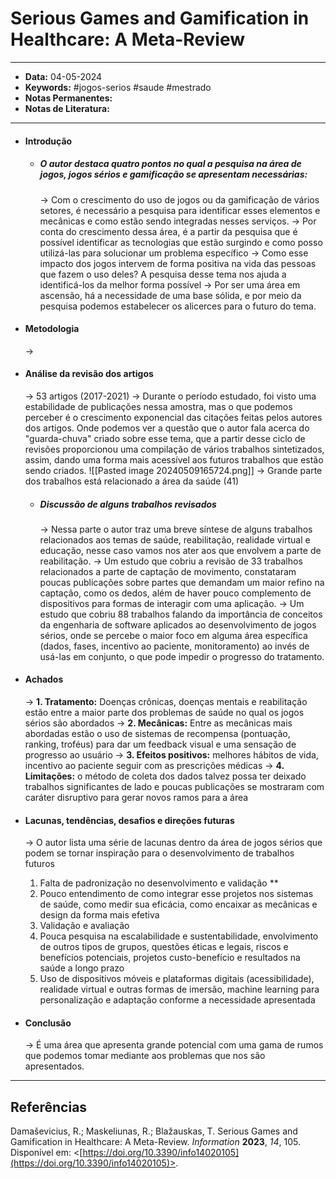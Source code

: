 
# Serious Games and Gamification in Healthcare: A Meta-Review
---
- **Data:** 04-05-2024
- **Keywords:** #jogos-serios #saude #mestrado 
- **Notas Permanentes:**
- **Notas de Literatura:**
---
- #### Introdução
	- ##### O autor destaca quatro pontos no qual a pesquisa na área de jogos, jogos sérios e gamificação se apresentam necessárias:
		-> Com o crescimento do uso de jogos ou da gamificação de vários setores, é necessário a pesquisa para identificar esses elementos e mecânicas e como estão sendo integradas nesses serviços.
		-> Por conta do crescimento dessa área, é a partir da pesquisa que é possível identificar as tecnologias que estão surgindo e como posso utilizá-las para solucionar um problema específico
		-> Como esse impacto dos jogos intervem de forma positiva na vida das pessoas que fazem o uso deles? A pesquisa desse tema nos ajuda a identificá-los da melhor forma possível
		-> Por ser uma área em ascensão, há a necessidade de uma base sólida, e por meio da pesquisa podemos estabelecer os alicerces para o futuro do tema.

- #### Metodologia
	-> 

- #### Análise da revisão dos artigos
	-> 53 artigos (2017-2021)
	-> Durante o período estudado, foi visto uma estabilidade de publicações nessa amostra, mas o que podemos perceber é o crescimento exponencial das citações feitas pelos autores dos artigos. Onde podemos ver a questão que o autor fala acerca do "guarda-chuva" criado sobre esse tema, que a partir desse ciclo de revisões proporcionou uma compilação de vários trabalhos sintetizados, assim, dando uma forma mais acessível aos futuros trabalhos que estão sendo criados.
	![[Pasted image 20240509165724.png]]
	-> Grande parte dos trabalhos está relacionado a área da saúde (41)
	- ##### Discussão de alguns trabalhos revisados
		-> Nessa parte o autor traz uma breve síntese de alguns trabalhos relacionados aos temas de saúde, reabilitação, realidade virtual e educação, nesse caso vamos nos ater aos que envolvem a parte de reabilitação.
		-> Um estudo que cobriu a revisão de 33 trabalhos relacionados a parte de captação de movimento, constataram poucas publicações sobre partes que demandam um maior refino na captação, como os dedos, além de haver pouco complemento de dispositivos para formas de interagir com uma aplicação.
		-> Um estudo que cobriu 88 trabalhos falando da importância de conceitos da engenharia de software aplicados ao desenvolvimento de jogos sérios, onde se percebe o maior foco em alguma área específica (dados, fases, incentivo ao paciente, monitoramento) ao invés de usá-las em conjunto, o que pode impedir o progresso do tratamento.

- #### Achados
	-> **1. Tratamento:** Doenças crônicas, doenças mentais e reabilitação estão entre a maior parte dos problemas de saúde no qual os jogos sérios são abordados
	-> **2. Mecânicas:** Entre as mecânicas mais abordadas estão o uso de sistemas de recompensa (pontuação, ranking, troféus) para dar um feedback visual e uma sensação de progresso ao usuário
	-> **3. Efeitos positivos:** melhores hábitos de vida, incentivo ao paciente seguir com as prescrições médicas
	-> **4. Limitações:** o método de coleta dos dados talvez possa ter deixado trabalhos significantes de lado e poucas publicações se mostraram com caráter disruptivo para gerar novos ramos para a área

- #### Lacunas, tendências, desafios e direções futuras
	-> O autor lista uma série de lacunas dentro da área de jogos sérios que podem se tornar inspiração para o desenvolvimento de trabalhos futuros
	1. Falta de padronização no desenvolvimento e validação **
	2. Pouco entendimento de como integrar esse projetos nos sistemas de saúde, como medir sua eficácia, como encaixar as mecânicas e design da forma mais efetiva
	3. Validação e avaliação
	4. Pouca pesquisa na escalabilidade e sustentabilidade, envolvimento de outros tipos de grupos, questões éticas e legais, riscos e benefícios potenciais, projetos custo-benefício e resultados na saúde a longo prazo
	5. Uso de dispositivos móveis e plataformas digitais (acessibilidade), realidade virtual e outras formas de imersão, machine learning para personalização e adaptação conforme a necessidade apresentada

- #### Conclusão
	-> É uma área que apresenta grande potencial com uma gama de rumos que podemos tomar mediante aos problemas que nos são apresentados.
---
## Referências

Damaševicius, R.; Maskeliunas, R.; Blažauskas, T. Serious Games and Gamification in Healthcare: A Meta-Review. _Information_ **2023**, _14_, 105. Disponível em: <[https://doi.org/10.3390/info14020105](https://doi.org/10.3390/info14020105)>.
